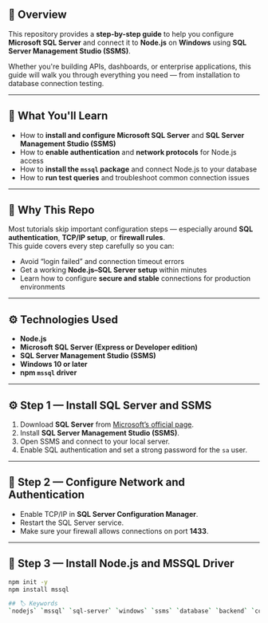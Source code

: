 ## 📖 Overview

This repository provides a **step-by-step guide** to help you configure **Microsoft SQL Server** and connect it to **Node.js** on **Windows** using **SQL Server Management Studio (SSMS)**.

Whether you're building APIs, dashboards, or enterprise applications, this guide will walk you through everything you need — from installation to database connection testing.

---

## 🎯 What You'll Learn
- How to **install and configure Microsoft SQL Server** and **SQL Server Management Studio (SSMS)**
- How to **enable authentication** and **network protocols** for Node.js access
- How to **install the `mssql` package** and connect Node.js to your database
- How to **run test queries** and troubleshoot common connection issues

---

## 🧠 Why This Repo
Most tutorials skip important configuration steps — especially around **SQL authentication**, **TCP/IP setup**, or **firewall rules**.  
This guide covers every step carefully so you can:
- Avoid “login failed” and connection timeout errors  
- Get a working **Node.js–SQL Server setup** within minutes  
- Learn how to configure **secure and stable** connections for production environments  

---

## ⚙️ Technologies Used
- **Node.js**
- **Microsoft SQL Server (Express or Developer edition)**
- **SQL Server Management Studio (SSMS)**
- **Windows 10 or later**
- **npm `mssql` driver**

---

## ⚙️ Step 1 — Install SQL Server and SSMS
1. Download **SQL Server** from [Microsoft’s official page](https://www.microsoft.com/en-us/sql-server/sql-server-downloads).
2. Install **SQL Server Management Studio (SSMS)**.
3. Open SSMS and connect to your local server.
4. Enable SQL authentication and set a strong password for the `sa` user.

---

## 🔌 Step 2 — Configure Network and Authentication
- Enable TCP/IP in **SQL Server Configuration Manager**.
- Restart the SQL Server service.
- Make sure your firewall allows connections on port **1433**.

---

## 🧩 Step 3 — Install Node.js and MSSQL Driver
```bash
npm init -y
npm install mssql

## 🏷️ Keywords
`nodejs` `mssql` `sql-server` `windows` `ssms` `database` `backend` `configuration`
